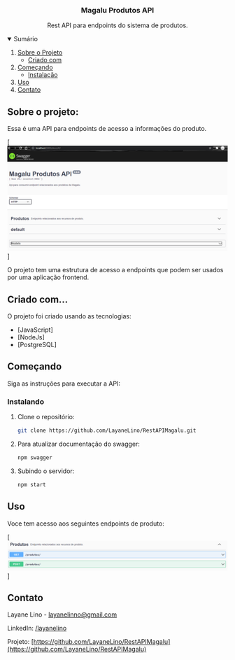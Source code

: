 <!-- PROJECT LOGO -->
<br />
<p align="center">
  <h3 align="center">Magalu Produtos API</h3>

  <p align="center">
    Rest API para endpoints do sistema de produtos.
    <br />
  </p>
</p>



<!-- TABLE OF CONTENTS -->
<details open="open">
  <summary>Sumário</summary>
  <ol>
    <li>
      <a href="#sobre-o-projeto">Sobre o Projeto</a>
      <ul>
        <li><a href="#criado-com">Criado com</a></li>
      </ul>
    </li>
    <li>
      <a href="#começando">Começando</a>
      <ul>
        <li><a href="#instalando">Instalação</a></li>
      </ul>
    </li>
    <li><a href="#uso">Uso</a></li>
    <li><a href="#contato">Contato</a></li>
  </ol>
</details>



<!-- ABOUT THE PROJECT -->
## Sobre o projeto:

Essa é uma API para endpoints de acesso a informações do produto. 

[![Imagem do Swagger Completo][swagger-completo]]


O projeto tem uma estrutura de acesso a endpoints que podem ser usados por uma aplicação frontend.


## Criado com...

O projeto foi criado usando as tecnologias:
* [JavaScript]
* [NodeJs]
* [PostgreSQL]


<!-- GETTING STARTED -->
## Começando

Siga as instruções para executar a API:

### Instalando

1. Clone o repositório:
   ```sh
   git clone https://github.com/LayaneLino/RestAPIMagalu.git
   ```
2. Para atualizar documentação do swagger:
   ```sh
   npm swagger
   ```
3. Subindo o servidor:
   ```sh
   npm start
   ```


<!-- USAGE EXAMPLES -->
## Uso

Voce tem acesso aos seguintes endpoints de produto:

[![Swagger de produto][swagger-endpoint-produto]]

<!-- CONTACT -->
## Contato

Layane Lino - layanelinno@gmail.com

LinkedIn: [/layanelino](https://www.linkedin.com/in/layanelino/)

Projeto: [https://github.com/LayaneLino/RestAPIMagalu](https://github.com/LayaneLino/RestAPIMagalu)



<!-- MARKDOWN LINKS & IMAGES -->
[swagger-completo]: images/swagger-completo.png
[swagger-endpoint-produto]: images/swagger-endpoint-produto.png